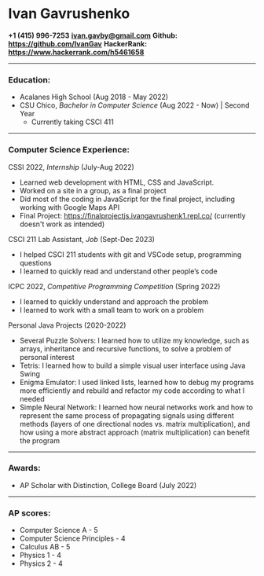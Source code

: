 # Ivan Gavrushenko
**+1 (415) 996-7253**
**<ivan.gavby@gmail.com>**
**Github: <https://github.com/IvanGav>**
**HackerRank: <https://www.hackerrank.com/h5461658>**

***

### Education:
- Acalanes High School (Aug 2018 - May 2022)
- CSU Chico, *Bachelor in Computer Science* (Aug 2022 - Now) \| Second Year
  - Currently taking CSCI 411

***

### Computer Science Experience:
CSSI 2022, *Internship* (July-Aug 2022)
- Learned web development with HTML, CSS and JavaScript.
- Worked on a site in a group, as a final project
- Did most of the coding in JavaScript for the final project, including working with Google Maps API 
- Final Project: <https://finalprojectjs.ivangavrushenk1.repl.co/> (currently doesn't work as intended)

CSCI 211 Lab Assistant, *Job* (Sept-Dec 2023)
- I helped CSCI 211 students with git and VSCode setup, programming questions
- I learned to quickly read and understand other people’s code

ICPC 2022, *Competitive Programming Competition* (Spring 2022)
- I learned to quickly understand and approach the problem
- I learned to work with a small team to work on a problem

Personal Java Projects (2020-2022)
- Several Puzzle Solvers:  I learned how to utilize my knowledge, such as arrays, inheritance and recursive functions, to solve a problem of personal interest
- Tetris:  I learned how to build a simple visual user interface using Java Swing
- Enigma Emulator:  I used linked lists, learned how to debug my programs more efficiently and rebuild and refactor my code according to what I needed
- Simple Neural Network: I learned how neural networks work and how to represent the same process of propagating signals using different methods (layers of one directional nodes vs. matrix multiplication), and how using a more abstract approach (matrix multiplication) can benefit the program

***

### Awards:
- AP Scholar with Distinction, College Board (July 2022)

***

### AP scores:
- Computer Science A - 5
- Computer Science Principles - 4
- Calculus AB - 5
- Physics 1 - 4
- Physics 2 - 4
